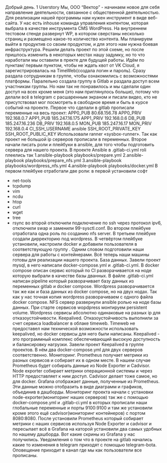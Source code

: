 Добрый день.
1 Userstory
Мы, ООО “Вектор” - начинаем новое для себя направление деятельности,
связанное с общественной деятельностью. Для реализации нашей программы нам
нужен инструмент в виде веб-сайта.
У нас есть inhouse команда управления контентом, которая выбрала в качестве
инструмента CMS WordPress. На внутреннем тестовом стенде развернут WP, в котором
сверстаны несколько страниц и размещено какое-то количество контента. Мы
планируем выйти в продуктив со своим продуктом, и для этого нам нужна боевая
инфраструктура.
Решили делать проект по этой схеме, но после пришлось изменить в некоторых местах нашу
задумку, но то что наработали мы оставили в пректе для будущей работы.
Идём по пунктам/ первым пунктом, чтобы не ждать квот от VK Cloud, я зарегистрировалась
на TimeWeb(создала логин и пароль). Сразу раздала сотрудникам в группе, чтобы ознакомились с возможностями платформы. Паралельно создала группу в Gitlab и раздала
доступ всем участникам группы. Но нам так не понравилось и мы сделали один доступ на
всех кроме меня (это нам приглянулось больше), потому что делали всё в telegram c
расшаренным экраном и писали видео, кто не присутствовал мог посмотреть в свободное
время и быть в курсе событий на проекте.
Первое что сделали в gitlab прописали переменные на весь проект:
APP0_PUB 80.68.156.78
APP0_PRIV 192.168.0.7
APP1_PUB 185.247.16.175
APP1_PRIV 192.168.0.6
DB_PUB 185.247.16.236
DB_PRIV 192.168.0.5
MON_PUB 185.247.16.17
MON_PRIV 192.168.0.4
CI_SSH_USERNAME ansible
SSH_ROOT_PRIVATE_KEY
SSH_ROOT_PUBLIC_KEY
Использовали ranner «sysbox-runner». Так как проект не большой ip серверов прописали в
переменных.
Второе начали писать роли и плейбуки в ansible, для того чтобы подготовить сервера для
нашего проекта.
В проекте Ansible в .gitlab-ci.yml roli плеелись так
1.ansible-playbook playbooks/prepare.yml
2.ansible-playbook playbooks/prepare_nfs.yml
3.ansible-playbook playbooks/wordpress_nfs.yml
4.ansible-playbook playbooks/docker.yml
В первом плейбуке отработали две роли:
в первой установили софт
- net-tools
- tcpdump
- vim
- ncdu
- htop
- curl
- wget
- tree
- rsync
во второй отключили подключение по ssh через протокол ipv6, отключили swap и заменили
99-sysctl.conf.
Во втором плейбуке отработала одна роль по созданию nfs server.
В третьем плейбуке создали дирректорию под wordpress.
В четвёртом плейбуке установили, настроили docker и добавили пользователя в
соответствующую группу . Одним словом подготовили наши сервера для работы с
контейнерами.
Всё теперь наши машины готовы для реализации нашего проекта.
База данных. Завели проект mysql, в него написали docker-compose.yml и .gitlab-ci.yml. В
docker compose описан сервис который по CI разворачивается на ноде которую выбрали в
качестве базы дванных. В файле .gitlab-ci.yml написан pipeliпe который разворачивает базу данных из переменных gitlab и docker compose.
Wordpress разворачивается так же как и база данных из docker compose, но на двух нодах.
Так как у нас точная копия wordpress разворачиваем с одного файла docker compose. NFS
сервер развернули ansible ролью на ноде базы данных. При старте сервисов wopdpress
монтируем persistent volume. Wordpress сервисы абсолютно одинаковые на разных ip для
отказоустойчивости.
Keepalived. Отказоустойчивость выполнили за счет сервиса loadbalancer в облаке timeweb.
Timeweb не предоставел нам технической возможности использовать keepalived, но docker
сервисы для него были написаны. Keepalived - это программный комплекс обеспечивающий
высокую доступность и балансировку нагрузки. Завели проект Keepalived в группе проектов.
В нём два docker-compose.yml для двух серверов соответственно.
Мониторинг.
Prometheus получает метрики из разных сервисов и собирает их в одном месте. В нашем
случае Prometheus будет собирать данные из Node Exporter и Cadvisor. Node
exporter собирает метрики операционной системы и через HTTP предоставляет к ним доступ.
Cadvisor делает тоже самое, но для docker. Grafana отображает данные, полученные из
Prometheus. Эти данные можно отобразить в виде диаграмм и графиков, объединив в
дашборды.
Мониторинг проекта начали с установки node-exporter(мониторинг наших серверов) так же с
помощью docker-compose.yml и .gitlab-ci.yml в которых прописали наши глобальные
переменные и порты 9100:9100 и там же установили кроме этого ещё cadvisor(мониторинг
контейнеров) с портом 8080:8080.
После установили Prometheus который собирает метрики с наших сервисов используя Node
Exporter и cadvisor и пересылает всё в Grafana на каторой установили два самых удобных по нашему дашборда. Вот какие скрины из Grafana у нас получились.
Уведомления о том что в проекте на gitlab начались какие то изменения в telegram приходят с помощью telegram-bota. Оповещение приходит в канал где мы как пользователи все прописаны.